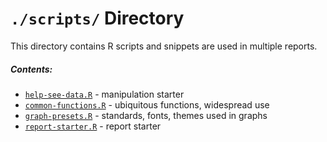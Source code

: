 `./scripts/` Directory
=========

This directory contains R scripts and snippets are used in multiple reports. 

##### Contents: 

* [`help-see-data.R`](/help-see-data.r) - manipulation starter   
* [`common-functions.R`](/common-functions.R) - ubiquitous functions, widespread use   
* [`graph-presets.R`](/graph-presets.R) - standards, fonts, themes used in graphs   
* [`report-starter.R`](/report-starter.R) - report starter   